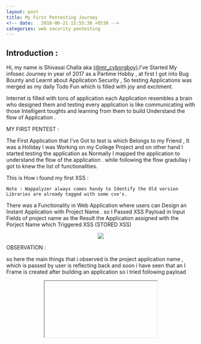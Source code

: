 ```yaml
---
layout: post
title: My First Pentesting Journey 
<!-- date:   2018-06-21 15:55:30 +0530 -->
categories: web security pentesting
---
```


## Introduction :  
Hi, my name is Shivasai Challa aka <a href = "https://twitter.com/mr_cyborgboy">(@mr_cyborgboy)</a>.I've Started My infosec Journey in year of 2017 as a Partime Hobby , at first I got into Bug Bounty and Learnt about Application Security , So testing  Applications was merged as my daily Todo Fun which is filled with joy and excitment.

Internet is filled with tons of application each Application resembles a brain who designed them and testing every application is like communicating with those Intelligent toughts and learning from them to build Understand the flow of Application .  

MY FIRST PENTEST :

The First Application that I've Got to test is which Belongs to  my Friend , It was a Holiday I was Working on my College Project and on other hand I started testing the application as Normally I mapped the application to understand the flow of the application . while following the flow gradullay i got to knew the list of functionalities.

This is How i found my first XSS :

``` Note : Wappalyzer always comes handy to Identify the Old version Libraries are already tagged with some cve's. ```

There was a Functionality in Web Application where  users can Design an Instant Application with Project Name . so
I Passed XSS Payload in Input Fields of project name as the Result the Application assigned with the Porject Name which Triggered XSS (STORED XSS) 
          <center> <img src="https://1.bp.blogspot.com/-V50vFyRMfYo/W8rhF3crMUI/AAAAAAAAAXU/Pc0NMMiv_ZkbUME0jO4HnWIIGJRiePxTACLcBGAs/s1600/xss-2.png"/></center>

OBSERVATION :

so here the main things  that i observed is  the project application  name ,  which is passed  by user is reflecting back
and soon i have seen that an I Frame is created after building an application so i tried following payload 
<center> <div id="content"> <iframe src=javascript:alert(document.domain)> </div></center>
<img src="https://2.bp.blogspot.com/-bbajv-OHv20/W8rk0hrXoWI/AAAAAAAAAXo/PzTiFCb_kjI2NJtmmMizUBvf_6_q4cekwCLcBGAs/s640/xss3%2B-%2BCopy.png">

                                 
Just wait i havent finished yet there is another finding that i want to share 
## Here How I Found Open Git Direcoty leaking Sensitive Files 

Here I detailed about the  journey from  amazon open bucket to hidden git folder as it looks like magic my day started with a password reset email it was morning and i have forgotten the password for the my account . so i requested for a password reset email . I landed up with this one 

<center>
<img src="https://1.bp.blogspot.com/-58Jj8NwiFuw/W9NYLMGt5gI/AAAAAAAAAX8/sFVYmsYM2ekDFG6EbQl-i3LDG5VUPyIgwCLcBGAs/s640/email.png"></center>



This was the Password Reset Link in email which has broken HTML Content with Password Reset Link . unexpectedly The Broken HTML Image Leaking out the Amazon S3 bucket storage Location
<center><img src="https://i.imgur.com/ScMvpbv.gif"></center> 
``` Note: It is better to check the image Location to find where it is loading from ```

Quickly without thinking i fired up my terminal > aws client and pushed an xss file to bucket but it rejected with permission denied :( but after seeing all list of folder there i found the path to git folder 
<center><img src="https://3.bp.blogspot.com/-Y9tXnhV6m00/W9NcsIcI2HI/AAAAAAAAAYQ/rLXdLDCvvKoDh92H6kHA5Teldr3VMJEXwCLcBGAs/s1600/Screenshot%2Bfrom%2B2018-10-26%2B20-25-09.png"></center>

<center><img src="https://img.buzzfeed.com/buzzfeed-static/static/2014-06/4/11/enhanced/webdr03/anigif_enhanced-13120-1401894225-26.gif"></center>


soon i have started git dumper and cloned all there git folder  after that i have checked for some files and found some of important directories 

<center>THANK'S FOR READING</center>  




	